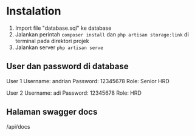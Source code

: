 # Instalation
1. Import file "database.sql" ke database
2. Jalankan perintah `composer install` dan `php artisan storage:link` di terminal pada direktori projek
3. Jalankan server `php artisan serve`

## User dan password di database
User 1
Username: andrian
Password: 12345678
Role: Senior HRD

User 2
Username: adi
Password: 12345678
Role: HRD

## Halaman swagger docs
/api/docs
